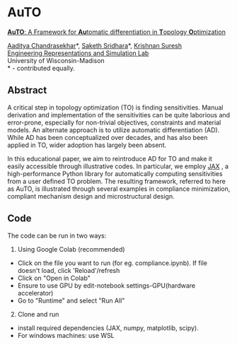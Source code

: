 # AuTO

[**AuTO**: A Framework for **Au**tomatic differentiation in **T**opology **O**ptimization](https://link.springer.com/article/10.1007/s00158-021-03025-8)

[Aaditya Chandrasekhar](https://aadityacs.github.io/)\*, [Saketh Sridhara](https://sakethsridhara.github.io/)\*, [Krishnan Suresh](https://directory.engr.wisc.edu/me/faculty/suresh_krishnan)  
[Engineering Representations and Simulation Lab](https://ersl.wisc.edu)  
University of Wisconsin-Madison \
\* - contributed equally.


## Abstract
A critical step in topology optimization (TO) is finding sensitivities. Manual derivation and implementation of the sensitivities can be quite laborious and error-prone, especially for non-trivial objectives, constraints and material models. An alternate approach is to utilize automatic differentiation (AD). While AD has been conceptualized over decades, and has also been applied in TO, wider adoption has largely been absent.

In this educational paper, we aim to reintroduce AD for TO and make it easily accessible through illustrative codes. In particular, we employ [JAX](https://github.com/google/jax)  , a high-performance Python library for automatically computing sensitivities from a user defined TO problem. The resulting framework, referred to here as AuTO, is illustrated through several examples in compliance minimization, compliant mechanism design and microstructural design.

## Code
The code can be run in two ways:
1. Using Google Colab (recommended)
- Click on the file you want to run (for eg. compliance.ipynb). If file doesn't load, click 'Reload'/refresh 
- Click on "Open in Colab"
- Ensure to use GPU by edit-notebook settings-GPU(hardware accelerator)
- Go to "Runtime" and select "Run All"
2. Clone and run
- install required dependencies (JAX, numpy, matplotlib, scipy).
- For windows machines: use WSL
